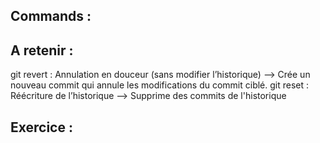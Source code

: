## Commands :



## A retenir : 

git revert : Annulation en douceur (sans modifier l’historique) --> Crée un nouveau commit qui annule les modifications du commit ciblé.
git reset : Réécriture de l’historique --> Supprime des commits de l'historique

## Exercice : 
